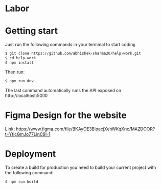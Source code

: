 # Labor

# Getting start

Just run the following commands in your terminal to start coding

```bash
$ git clone https://github.com/abhishek-sharma20/help-work.git
$ cd help-work
$ npm install
```

Then run:

```bash
$ npm run dev
```

The last command automatically runs the API exposed on http://localhost:5000

# Figma Design for the website

Link: https://www.figma.com/file/BKAyOE3BlpacjXehWKqXnc/MAZDOOR?t=YtjcGmJo77LinC9I-1

# Deployment

To create a build for production you need to build your current project with the following command:

`$ npm run build`


